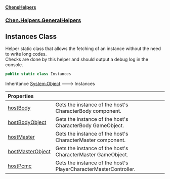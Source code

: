 #### [ChensHelpers](index 'index')
### [Chen.Helpers.GeneralHelpers](Chen_Helpers_GeneralHelpers 'Chen.Helpers.GeneralHelpers')
## Instances Class
Helper static class that allows the fetching of an instance without the need to write long codes.  
Checks are done by this helper and should output a debug log in the console.  
```csharp
public static class Instances
```

Inheritance [System.Object](https://docs.microsoft.com/en-us/dotnet/api/System.Object 'System.Object') &#129106; Instances  

| Properties | |
| :--- | :--- |
| [hostBody](Chen_Helpers_GeneralHelpers_Instances_hostBody 'Chen.Helpers.GeneralHelpers.Instances.hostBody') | Gets the instance of the host's CharacterBody component.<br/> |
| [hostBodyObject](Chen_Helpers_GeneralHelpers_Instances_hostBodyObject 'Chen.Helpers.GeneralHelpers.Instances.hostBodyObject') | Gets the instance of the host's CharacterBody GameObject.<br/> |
| [hostMaster](Chen_Helpers_GeneralHelpers_Instances_hostMaster 'Chen.Helpers.GeneralHelpers.Instances.hostMaster') | Gets the instance of the host's CharacterMaster component.<br/> |
| [hostMasterObject](Chen_Helpers_GeneralHelpers_Instances_hostMasterObject 'Chen.Helpers.GeneralHelpers.Instances.hostMasterObject') | Gets the instance of the host's CharacterMaster GameObject.<br/> |
| [hostPcmc](Chen_Helpers_GeneralHelpers_Instances_hostPcmc 'Chen.Helpers.GeneralHelpers.Instances.hostPcmc') | Gets the instance of the host's PlayerCharacterMasterController.<br/> |

